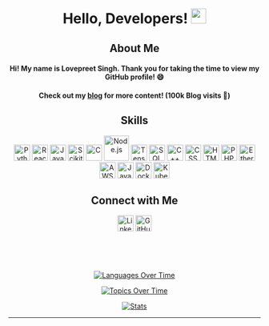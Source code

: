 <h1 align="center">Hello, Developers! <img src="https://raw.githubusercontent.com/MartinHeinz/MartinHeinz/master/wave.gif" width="30px"></h1>

<div align="center">
  <h2>About Me</h2>
  <h4>Hi! My name is Lovepreet Singh. Thank you for taking the time to view my GitHub profile! 😄</h4>
  <h4>Check out my <a href="https://www.dev.to/lovepreetsingh">blog</a> for more content! (100k Blog visits 🚀)</h4>
</div>

<div align="center">
  <h2>Skills</h2>
  <p style="color: red;">
    <a><img width="32px" src="https://raw.githubusercontent.com/rahulbanerjee26/githubAboutMeGenerator/main/icons/python.svg" alt="Python"></a>
    <a><img width="32px" src="https://raw.githubusercontent.com/rahulbanerjee26/githubAboutMeGenerator/main/icons/reactjs.svg" alt="React"></a>
    <a><img width="32px" src="https://raw.githubusercontent.com/rahulbanerjee26/githubAboutMeGenerator/main/icons/javascript.svg" alt="JavaScript"></a>
    <a><img width="32px" src="https://raw.githubusercontent.com/rahulbanerjee26/githubAboutMeGenerator/main/icons/scikit.svg" alt="Scikit-Learn"></a>
    <a><img width="32px" src="https://raw.githubusercontent.com/rahulbanerjee26/githubAboutMeGenerator/main/icons/c.svg" alt="C"></a>
    <a><img width="50px" src="https://cdn.freebiesupply.com/logos/thumbs/2x/nodejs-1-logo.png" alt="Node.js"></a>
    <a><img width="32px" src="https://img.icons8.com/color/480/tensorflow.png" alt="TensorFlow"></a>
    <a><img width="32px" src="https://upload.wikimedia.org/wikipedia/commons/8/87/Sql_data_base_with_logo.png" alt="SQL"></a>
    <a><img width="32px" src="https://raw.githubusercontent.com/rahulbanerjee26/githubAboutMeGenerator/main/icons/cpp.svg" alt="C++"></a>
    <a><img width="32px" src="https://raw.githubusercontent.com/rahulbanerjee26/githubAboutMeGenerator/main/icons/css.svg" alt="CSS"></a>
    <a><img width="32px" src="https://raw.githubusercontent.com/rahulbanerjee26/githubAboutMeGenerator/main/icons/html.svg" alt="HTML"></a>
    <a><img width="32px" src="https://upload.wikimedia.org/wikipedia/commons/thumb/2/27/PHP-logo.svg/2560px-PHP-logo.svg.png" alt="PHP"></a>
    <a><img width="32px" src="https://upload.wikimedia.org/wikipedia/commons/thumb/6/6f/Ethereum-icon-purple.svg/1200px-Ethereum-icon-purple.svg.png" alt="Ethereum"></a>
    <a><img width="32px" src="https://raw.githubusercontent.com/rahulbanerjee26/githubAboutMeGenerator/main/icons/aws.svg" alt="AWS"></a>
    <a><img width="32px" src="https://raw.githubusercontent.com/rahulbanerjee26/githubAboutMeGenerator/main/icons/java.svg" alt="Java"></a>
    <a><img width="32px" src="https://raw.githubusercontent.com/rahulbanerjee26/githubAboutMeGenerator/main/icons/docker.svg" alt="Docker"></a>
    <a><img width="32px" src="https://raw.githubusercontent.com/rahulbanerjee26/githubAboutMeGenerator/main/icons/kubernetes.svg" alt="Kubernetes"></a>
  </p>
</div>


<div align="center">
  <h2>Connect with Me</h2>
  <a href="https://www.linkedin.com/in/lovepreet-singh-a18a19191/"><img width="32px" align="center" src="https://raw.githubusercontent.com/rahulbanerjee26/githubAboutMeGenerator/main/icons/linked-in-alt.svg" alt="LinkedIn"></a>
  <a href="https://github.com/AlphaDecodeX"><img width="32px" align="center" src="https://raw.githubusercontent.com/rahulbanerjee26/githubAboutMeGenerator/main/icons/github.svg" alt="GitHub"></a>
</div>

<br><br><br>

<p align="center">
  <a href="https://stats.quine.sh/AlphaDecodeX/languages-over-time?theme=dark"><img src="https://stats.quine.sh/AlphaDecodeX/languages-over-time?theme=dark" alt="Languages Over Time"></a>
</p>

<p align="center">
  <a href="https://stats.quine.sh/AlphaDecodeX/topics-over-time?theme=dark"><img src="https://stats.quine.sh/AlphaDecodeX/topics-over-time?theme=dark" alt="Topics Over Time"></a>
</p>

<p align="center">
  <a href="https://stats.quine.sh/AlphaDecodeX/github?theme=dark"><img src="https://stats.quine.sh/AlphaDecodeX/github?theme=dark" alt="Stats"></a>
</p>

-----
